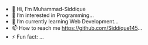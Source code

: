 - 👋 Hi, I’m Muhammad-Siddique
- 👀 I’m interested in Programming...
- 🌱 I’m currently learning Web Development...
- 📫 How to reach me https://github.com/Siddique145...
- ⚡ Fun fact: ...

<!---
Siddique145/Siddique145 is a ✨ special ✨ repository because its `README.md` (this file) appears on your GitHub profile.
You can click the Preview link to take a look at your changes.
--->

